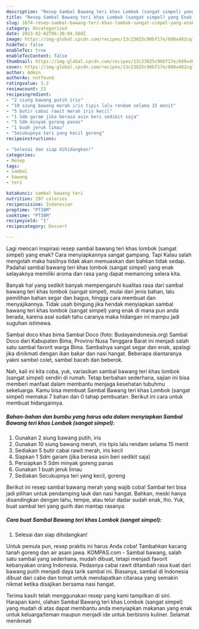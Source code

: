 ```yaml
---
description: "Resep Sambal Bawang teri khas Lombok (sangat simpel) yang Enak Banget"
title: "Resep Sambal Bawang teri khas Lombok (sangat simpel) yang Enak Banget"
slug: 1674-resep-sambal-bawang-teri-khas-lombok-sangat-simpel-yang-enak-banget
category: Uncategorized
date: 2023-02-02T06:30:04.560Z
image: https://img-global.cpcdn.com/recipes/13c23825c90bf17e/680x482cq70/sambal-bawang-teri-khas-lombok-sangat-simpel-foto-resep-utama.jpg
hideToc: false
enableToc: true
enableTocContent: false
thumbnail: https://img-global.cpcdn.com/recipes/13c23825c90bf17e/680x482cq70/sambal-bawang-teri-khas-lombok-sangat-simpel-foto-resep-utama.jpg
cover: https://img-global.cpcdn.com/recipes/13c23825c90bf17e/680x482cq70/sambal-bawang-teri-khas-lombok-sangat-simpel-foto-resep-utama.jpg
author: Admin
authorAv: notfound
ratingvalue: 3.2
reviewcount: 23
recipeingredient:
- "2 siung bawang putih iris"
- "10 siung bawang merah iris tipis lalu rendam selama 15 menit"
- "5 butir cabai rawit merah iris kecil"
- "1 Sdm garam jika berasa asin beri sedikit saja"
- "5 Sdm minyak goreng panas"
- "1 buah jeruk limau"
- "Secukupnya teri yang kecil goreng"
recipeinstructions:

- "Selesai dan siap dihidangkan!"
categories:
- Resep
tags:
- sambal
- bawang
- teri

katakunci: sambal bawang teri 
nutrition: 297 calories
recipecuisine: Indonesian
preptime: "PT38M"
cooktime: "PT38M"
recipeyield: "1"
recipecategory: Dessert

---
```



Lagi mencari inspirasi resep sambal bawang teri khas lombok (sangat simpel) yang enak? Cara menyiapkannya sangat gampang. Tapi Kalau salah mengolah maka hasilnya tidak akan memuaskan dan bahkan tidak sedap. Padahal sambal bawang teri khas lombok (sangat simpel) yang enak selayaknya memiliki aroma dan rasa yang dapat memancing selera kita.


Banyak hal yang sedikit banyak mempengaruhi kualitas rasa dari sambal bawang teri khas lombok (sangat simpel), mulai dari jenis bahan, lalu pemilihan bahan segar dan bagus, hingga cara membuat dan menyajikannya. Tidak usah bingung jika hendak menyiapkan sambal bawang teri khas lombok (sangat simpel) yang enak di mana pun anda berada, karena asal sudah tahu caranya maka hidangan ini mampu jadi suguhan istimewa.

Sambal doco khas bima Sambal Doco (foto: Budayaindonesia.org) Sambal Doco dari Kabupaten Bima, Provinsi Nusa Tenggara Barat ini menjadi salah satu sambal favorit warga Bima. Sambalnya sangat segar dan enak, apalagi jika dinikmati dengan ikan bakar dan nasi hangat. Beberapa diantaranya yakni sambel colet, sambel baceh dan beberok.


Nah, kali ini kita coba, yuk, variasikan sambal bawang teri khas lombok (sangat simpel) sendiri di rumah. Tetap berbahan sederhana, sajian ini bisa memberi manfaat dalam membantu menjaga kesehatan tubuhmu sekeluarga. Kamu bisa membuat Sambal Bawang teri khas Lombok (sangat simpel) memakai 7 bahan dan 0 tahap pembuatan. Berikut ini cara untuk membuat hidangannya.

<!--inarticleads1-->

##### Bahan-bahan dan bumbu yang harus ada dalam menyiapkan Sambal Bawang teri khas Lombok (sangat simpel):

1. Gunakan 2 siung bawang putih, iris
1. Gunakan 10 siung bawang merah, iris tipis lalu rendam selama 15 menit
1. Sediakan 5 butir cabai rawit merah, iris kecil
1. Siapkan 1 Sdm garam (jika berasa asin beri sedikit saja)
1. Persiapkan 5 Sdm minyak goreng panas
1. Gunakan 1 buah jeruk limau
1. Sediakan Secukupnya teri yang kecil, goreng


Berikut ini resep sambal bawang merah yang wajib coba! Sambal teri bisa jadi pilihan untuk pendamping lauk dan nasi hangat. Bahkan, meski hanya disandingkan dengan tahu, tempe, atau telur dadar sudah enak, lho. Yuk, buat sambal teri yang gurih dan mantap rasanya. 

<!--inarticleads2-->

##### Cara buat Sambal Bawang teri khas Lombok (sangat simpel):


1. Selesai dan siap dihidangkan!

Untuk pemula pun, resep praktis ini harus Anda coba! Tambahkan kacang tanah goreng dan air asam jawa. KOMPAS.com - Sambal bawang, salah satu sambal yang sederhana, mudah dibuat, tetapi menjadi favorit kebanyakan orang Indonesia. Pedasnya cabai rawit ditambah rasa kuat dari bawang putih menjadi daya tarik sambal ini. Biasanya, sambal di Indonesia dibuat dari cabe dan tomat untuk mendapatkan citarasa yang semakin nikmat ketika disajikan bersama nasi hangat. 

Terima kasih telah menggunakan resep yang kami tampilkan di sini. Harapan kami, olahan Sambal Bawang teri khas Lombok (sangat simpel) yang mudah di atas dapat membantu anda menyiapkan makanan yang enak untuk keluarga/teman maupun menjadi ide untuk berbisnis kuliner. Selamat menikmati
